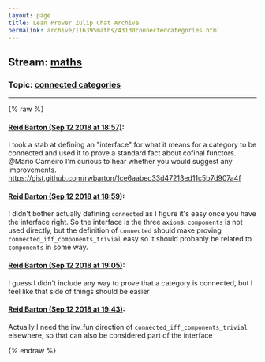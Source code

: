 ```yaml
---
layout: page
title: Lean Prover Zulip Chat Archive 
permalink: archive/116395maths/43130connectedcategories.html
---
```


## Stream: [maths](index.html)
### Topic: [connected categories](43130connectedcategories.html)

---


{% raw %}
#### [ Reid Barton (Sep 12 2018 at 18:57)](https://leanprover.zulipchat.com/#narrow/stream/116395-maths/topic/connected%20categories/near/133812119):
<p>I took a stab at defining an "interface" for what it means for a category to be connected and used it to prove a standard fact about cofinal functors. <span class="user-mention" data-user-id="110049">@Mario Carneiro</span> I'm curious to hear whether you would suggest any improvements.<br>
<a href="https://gist.github.com/rwbarton/1ce6aabec33d47213ed11c5b7d907a4f" target="_blank" title="https://gist.github.com/rwbarton/1ce6aabec33d47213ed11c5b7d907a4f">https://gist.github.com/rwbarton/1ce6aabec33d47213ed11c5b7d907a4f</a></p>

#### [ Reid Barton (Sep 12 2018 at 18:59)](https://leanprover.zulipchat.com/#narrow/stream/116395-maths/topic/connected%20categories/near/133812190):
<p>I didn't bother actually defining <code>connected</code> as I figure it's easy once you have the interface right. So the interface is the three <code>axiom</code>s. <code>components</code> is not used directly, but the definition of <code>connected</code> should make proving <code>connected_iff_components_trivial</code> easy so it should probably be related to <code>components</code> in some way.</p>

#### [ Reid Barton (Sep 12 2018 at 19:05)](https://leanprover.zulipchat.com/#narrow/stream/116395-maths/topic/connected%20categories/near/133812479):
<p>I guess I didn't include any way to prove that a category is connected, but I feel like that side of things should be easier</p>

#### [ Reid Barton (Sep 12 2018 at 19:43)](https://leanprover.zulipchat.com/#narrow/stream/116395-maths/topic/connected%20categories/near/133814587):
<p>Actually I need the inv_fun direction of <code>connected_iff_components_trivial</code> elsewhere, so that can also be considered part of the interface</p>


{% endraw %}
